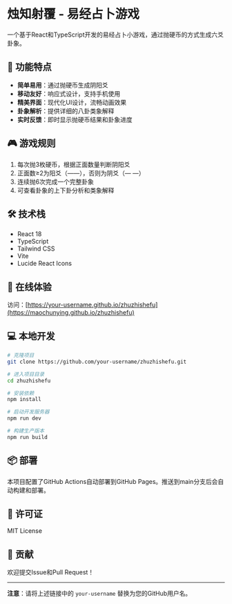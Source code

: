 
# 烛知射覆 - 易经占卜游戏

一个基于React和TypeScript开发的易经占卜小游戏，通过抛硬币的方式生成六爻卦象。

## 🎯 功能特点

- **简单易用**：通过抛硬币生成阴阳爻
- **移动友好**：响应式设计，支持手机使用  
- **精美界面**：现代化UI设计，流畅动画效果
- **卦象解析**：提供详细的八卦类象解释
- **实时反馈**：即时显示抛硬币结果和卦象进度

## 🎮 游戏规则

1. 每次抛3枚硬币，根据正面数量判断阴阳爻
2. 正面数≥2为阳爻（——），否则为阴爻（— —）
3. 连续抛6次完成一个完整卦象
4. 可查看卦象的上下卦分析和类象解释

## 🛠 技术栈

- React 18
- TypeScript
- Tailwind CSS
- Vite
- Lucide React Icons

## 🚀 在线体验

访问：[https://your-username.github.io/zhuzhishefu](https://maochunying.github.io/zhuzhishefu)

## 💻 本地开发

```bash
# 克隆项目
git clone https://github.com/your-username/zhuzhishefu.git

# 进入项目目录
cd zhuzhishefu

# 安装依赖
npm install

# 启动开发服务器
npm run dev

# 构建生产版本
npm run build
```

## 📦 部署

本项目配置了GitHub Actions自动部署到GitHub Pages。推送到main分支后会自动构建和部署。

## 📄 许可证

MIT License

## 🤝 贡献

欢迎提交Issue和Pull Request！

---

**注意**：请将上述链接中的 `your-username` 替换为您的GitHub用户名。
